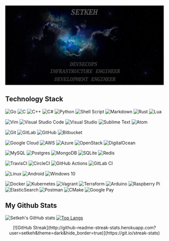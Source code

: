 [![MasterHead](images/banner.png)](https://github.com/setkeh)



Technology Stack
---
<img align="center" alt="Go" src="https://img.shields.io/badge/go-%2300ADD8.svg?style=for-the-badge&logo=go&logoColor=white"/> <img align="center" alt="C" src="https://img.shields.io/badge/c-%2300599C.svg?style=for-the-badge&logo=c&logoColor=white"/> <img align="center" alt="C++" src="https://img.shields.io/badge/c++-%2300599C.svg?style=for-the-badge&logo=c%2B%2B&logoColor=white"/> <img align="center" alt="C#" src="https://img.shields.io/badge/c%23-%23239120.svg?style=for-the-badge&logo=c-sharp&logoColor=white"/> <img align="center" alt="Python" src="https://img.shields.io/badge/python-%2314354C.svg?style=for-the-badge&logo=python&logoColor=white"/> <img align="center" alt="Shell Script" src="https://img.shields.io/badge/shell_script-%23121011.svg?style=for-the-badge&logo=gnu-bash&logoColor=white"/> <img align="center" alt="Markdown" src="https://img.shields.io/badge/markdown-%23000000.svg?style=for-the-badge&logo=markdown&logoColor=white"/> <img align="center" alt="Rust" src="https://img.shields.io/badge/rust-%23000000.svg?style=for-the-badge&logo=rust&logoColor=white"/> <img align="center" alt="Lua" src="https://img.shields.io/badge/lua-%232C2D72.svg?style=for-the-badge&logo=lua&logoColor=white"/>


<img align="center" alt="Vim" src="https://img.shields.io/badge/VIM-%2311AB00.svg?style=for-the-badge&logo=vim&logoColor=white"/> <img align="center" alt="Visual Studio Code" src="https://img.shields.io/badge/VisualStudioCode-0078d7.svg?style=for-the-badge&logo=visual-studio-code&logoColor=white"/> <img align="center" alt="Visual Studio" src="https://img.shields.io/badge/VisualStudio-5C2D91.svg?style=for-the-badge&logo=visual-studio&logoColor=white"/> <img align="center" alt="Sublime Text" src="https://img.shields.io/badge/sublime_text-%23575757.svg?style=for-the-badge&logo=sublime-text&logoColor=important"/> <img align="center" alt="Atom" src="https://img.shields.io/badge/Atom-%2366595C.svg?style=for-the-badge&logo=atom&logoColor=white"/>


<img align="center" alt="Git" src="https://img.shields.io/badge/git-%23F05033.svg?style=for-the-badge&logo=git&logoColor=white"/> <img align="center" alt="GitLab" src="https://img.shields.io/badge/gitlab-%23181717.svg?style=for-the-badge&logo=gitlab&logoColor=white"/> <img align="center" alt="GitHub" src="https://img.shields.io/badge/github-%23121011.svg?style=for-the-badge&logo=github&logoColor=white"/> <img align="center" alt="Bitbucket" src="https://img.shields.io/badge/bitbucket-%230047B3.svg?style=for-the-badge&logo=bitbucket&logoColor=white"/>


<img align="center" alt="Google Cloud" src="https://img.shields.io/badge/GoogleCloud-%234285F4.svg?style=for-the-badge&logo=google-cloud&logoColor=white"/> <img align="center" alt="AWS" src="https://img.shields.io/badge/AWS-%23FF9900.svg?style=for-the-badge&logo=amazon-aws&logoColor=white"/> <img align="center" alt="Azure" src="https://img.shields.io/badge/azure-%230072C6.svg?style=for-the-badge&logo=azure-devops&logoColor=white"/> <img align="center" alt="OpenStack" src="https://img.shields.io/badge/Openstack-%23f01742.svg?style=for-the-badge&logo=openstack&logoColor=white"/> <img align="center" alt="DigitalOcean" src="https://img.shields.io/badge/DigitalOcean-%230167ff.svg?style=for-the-badge&logo=digitalOcean&logoColor=white"/>


<img align="center" alt="MySQL" src="https://img.shields.io/badge/mysql-%2300f.svg?style=for-the-badge&logo=mysql&logoColor=white"/> <img align="center" alt="Postgres" src ="https://img.shields.io/badge/postgres-%23316192.svg?style=for-the-badge&logo=postgresql&logoColor=white"/> <img align="center" alt="MongoDB" src ="https://img.shields.io/badge/MongoDB-%234ea94b.svg?style=for-the-badge&logo=mongodb&logoColor=white"/> <img align="center" alt="SQLite" src ="https://img.shields.io/badge/sqlite-%2307405e.svg?style=for-the-badge&logo=sqlite&logoColor=white"/> <img align="center" alt="Redis" src="https://img.shields.io/badge/redis-%23DD0031.svg?style=for-the-badge&logo=redis&logoColor=white"/>


<img align="center" alt="TravisCI" src="https://img.shields.io/badge/travisci-%232B2F33.svg?style=for-the-badge&logo=travis&logoColor=white"/> <img align="center" alt="CircleCI" src="https://img.shields.io/badge/CIRCLECI-%23161616.svg?style=for-the-badge&logo=circleci&logoColor=white"/> <img align="center" alt="GitHub Actions" src="https://img.shields.io/badge/githubactions-%232671E5.svg?style=for-the-badge&logo=githubactions&logoColor=white"/> <img align="center" alt="GitLab CI" src="https://img.shields.io/badge/GitLabCI-%23181717.svg?style=for-the-badge&logo=gitlab&logoColor=white"/>


<img align="center" alt="Linux" src="https://img.shields.io/badge/Linux-FCC624?style=for-the-badge&logo=linux&logoColor=black"> <img align="center" alt="Android" src="https://img.shields.io/badge/Android-3DDC84?style=for-the-badge&logo=android&logoColor=white" /> <img align="center" alt="Windows 10" src="https://img.shields.io/badge/Windows-0078D6?style=for-the-badge&logo=windows&logoColor=white" />


<img align="center" alt="Docker" src="https://img.shields.io/badge/docker-%230db7ed.svg?style=for-the-badge&logo=docker&logoColor=white"/> <img align="center" alt="Kubernetes" src="https://img.shields.io/badge/kubernetes-%23326ce5.svg?style=for-the-badge&logo=kubernetes&logoColor=white"/> <img align="center" alt="Vagrant" src="https://img.shields.io/badge/vagrant-%231563FF.svg?style=for-the-badge&logo=vagrant&logoColor=white"/> <img align="center" alt="Terraform" src="https://img.shields.io/badge/terraform-%235835CC.svg?style=for-the-badge&logo=terraform&logoColor=white"/> <img align="center" alt="Arduino" src="https://img.shields.io/badge/-Arduino-00979D?style=for-the-badge&logo=Arduino&logoColor=white"/> <img align="center" alt="Raspberry Pi" src="https://img.shields.io/badge/-RaspberryPi-C51A4A?style=for-the-badge&logo=Raspberry-Pi"/> <img align="center" alt="ElasticSearch" src="https://img.shields.io/badge/-ElasticSearch-005571?style=for-the-badge&logo=elasticsearch"/> <img align="center" alt="Postman" src="https://img.shields.io/badge/Postman-FF6C37?style=for-the-badge&logo=postman&logoColor=red" /> <img align="center" alt="CMake" src="https://img.shields.io/badge/CMake-%23008FBA.svg?style=for-the-badge&logo=cmake&logoColor=white"/> <img align="center" alt="Google Pay" src="https://img.shields.io/badge/GooglePay-%233780F1.svg?style=for-the-badge&logo=Google-Pay&logoColor=white"/>


My Github Stats
---

![Setkeh's GitHub stats](https://github-readme-stats.vercel.app/api?username=setkeh&count_private=true&theme=dark) [![Top Langs](https://github-readme-stats.vercel.app/api/top-langs/?username=setkeh&theme=dark&layout=compact)](https://github.com/setkeh)

<div align="center"> [![GitHub Streak](http://github-readme-streak-stats.herokuapp.com?user=setkeh&theme=dark&hide_border=true)](https://git.io/streak-stats) </div>

<!--
**setkeh/setkeh** is a ✨ _special_ ✨ repository because its `README.md` (this file) appears on your GitHub profile.

Here are some ideas to get you started:

- 🔭 I’m currently working on ...
- 🌱 I’m currently learning ...
- 👯 I’m looking to collaborate on ...
- 🤔 I’m looking for help with ...
- 💬 Ask me about ...
- 📫 How to reach me: ...
- 😄 Pronouns: ...
- ⚡ Fun fact: ...
-->
